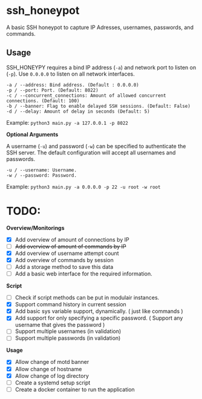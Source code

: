 # ssh_honeypot
A basic SSH honeypot to capture IP Adresses, usernames, passwords, and commands.

## Usage

SSH_HONEYPY requires a bind IP address (`-a`) and network port to listen on (`-p`). Use `0.0.0.0` to listen on all network interfaces. 

```
-a / --address: Bind address. (Default : 0.0.0.0)
-p / --port: Port. (Default: 8022)
-c / --concurrent_connections: Amount of allowed concurrent connections. (Default: 100)
-b / --banner: Flag to enable delayed SSH sessions. (Default: False)
-d / --delay: Amount of delay in seconds (Default: 5)
```

Example: `python3 main.py -a 127.0.0.1 -p 8022`

**Optional Arguments**

A username (`-u`) and password (`-w`) can be specified to authenticate the SSH server. The default configuration will accept all usernames and passwords.

```
-u / --username: Username.
-w / --password: Password.
```

Example: `python3 main.py -a 0.0.0.0 -p 22 -u root -w root`

# TODO:
**Overview/Monitorings**
- [X] Add overview of amount of connections by IP
- [ ] ~~Add overview of amount of commands by IP~~
- [X] Add overview of username attempt count
- [X] Add overview of commands by session
- [ ] Add a storage method to save this data
- [ ] Add a basic web interface for the required information. 

**Script**
- [ ] Check if script methods can be put in modulair instances. 
- [x] Support command history in current session
- [x] Add basic sys variable support, dynamically. ( just like commands )
- [x] Add support for only specifying a specific password. ( Support any username that gives the password )
- [ ] Support multiple usernames (in validation)
- [ ] Support multiple passwords (in validation)

**Usage**
- [x] Allow change of motd banner
- [x] Allow change of hostname
- [x] Allow change of log directory 
- [ ] Create a systemd setup script
- [ ] Create a docker container to run the application